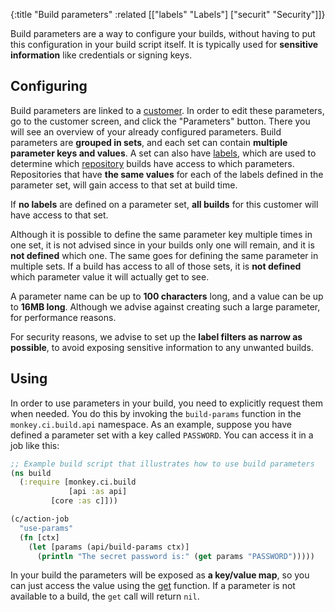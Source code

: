 {:title "Build parameters"
 :related [["labels" "Labels"]
           ["securit" "Security"]]}

Build parameters are a way to configure your builds, without having to put this
configuration in your build script itself.  It is typically used for **sensitive
information** like credentials or signing keys.

## Configuring

Build parameters are linked to a [customer](customer/).  In order to edit
these parameters, go to the customer screen, and click the "Parameters" button.
There you will see an overview of your already configured parameters.  Build
parameters are **grouped in sets**, and each set can contain **multiple parameter
keys and values**.  A set can also have [labels](labels/), which are used
to determine which [repository](repos/) builds have access to which parameters.
Repositories that have **the same values** for each of the labels defined in
the parameter set, will gain access to that set at build time.

If **no labels** are defined on a parameter set, **all builds** for this customer
will have access to that set.

Although it is possible to define the same parameter key multiple times in one
set, it is not advised since in your builds only one will remain, and it is **not
defined** which one.  The same goes for defining the same parameter in multiple sets.
If a build has access to all of those sets, it is **not defined** which parameter
value it will actually get to see.

A parameter name can be up to **100 characters** long, and a value can be up to **16MB
long**.  Although we advise against creating such a large parameter, for performance
reasons.

For security reasons, we advise to set up the **label filters as narrow as possible**,
to avoid exposing sensitive information to any unwanted builds.

## Using

In order to use parameters in your build, you need to explicitly request them when
needed.  You do this by invoking the `build-params` function in the `monkey.ci.build.api`
namespace.  As an example, suppose you have defined a parameter set with a key called
`PASSWORD`.  You can access it in a job like this:

```clojure
;; Example build script that illustrates how to use build parameters
(ns build
  (:require [monkey.ci.build
             [api :as api]
	     [core :as c]]))

(c/action-job
  "use-params"
  (fn [ctx]
    (let [params (api/build-params ctx)]
      (println "The secret password is:" (get params "PASSWORD")))))
```

In your build the parameters will be exposed as **a key/value map**, so you can just
access the value using the [get](https://clojuredocs.org/clojure.core/get) function.
If a parameter is not available to a build, the `get` call will return `nil`.